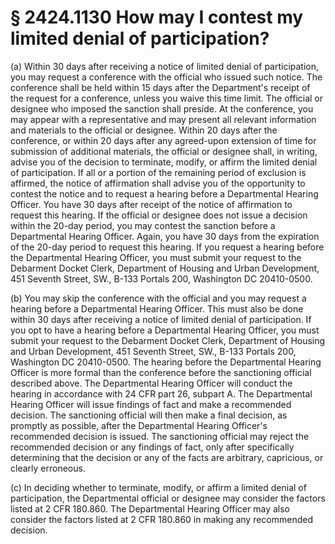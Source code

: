 # § 2424.1130   How may I contest my limited denial of participation?

(a) Within 30 days after receiving a notice of limited denial of participation, you may request a conference with the official who issued such notice. The conference shall be held within 15 days after the Department's receipt of the request for a conference, unless you waive this time limit. The official or designee who imposed the sanction shall preside. At the conference, you may appear with a representative and may present all relevant information and materials to the official or designee. Within 20 days after the conference, or within 20 days after any agreed-upon extension of time for submission of additional materials, the official or designee shall, in writing, advise you of the decision to terminate, modify, or affirm the limited denial of participation. If all or a portion of the remaining period of exclusion is affirmed, the notice of affirmation shall advise you of the opportunity to contest the notice and to request a hearing before a Departmental Hearing Officer. You have 30 days after receipt of the notice of affirmation to request this hearing. If the official or designee does not issue a decision within the 20-day period, you may contest the sanction before a Departmental Hearing Officer. Again, you have 30 days from the expiration of the 20-day period to request this hearing. If you request a hearing before the Departmental Hearing Officer, you must submit your request to the Debarment Docket Clerk, Department of Housing and Urban Development, 451 Seventh Street, SW., B-133 Portals 200, Washington DC 20410-0500.


(b) You may skip the conference with the official and you may request a hearing before a Departmental Hearing Officer. This must also be done within 30 days after receiving a notice of limited denial of participation. If you opt to have a hearing before a Departmental Hearing Officer, you must submit your request to the Debarment Docket Clerk, Department of Housing and Urban Development, 451 Seventh Street, SW., B-133 Portals 200, Washington DC 20410-0500. The hearing before the Departmental Hearing Officer is more formal than the conference before the sanctioning official described above. The Departmental Hearing Officer will conduct the hearing in accordance with 24 CFR part 26, subpart A. The Departmental Hearing Officer will issue findings of fact and make a recommended decision. The sanctioning official will then make a final decision, as promptly as possible, after the Departmental Hearing Officer's recommended decision is issued. The sanctioning official may reject the recommended decision or any findings of fact, only after specifically determining that the decision or any of the facts are arbitrary, capricious, or clearly erroneous.


(c) In deciding whether to terminate, modify, or affirm a limited denial of participation, the Departmental official or designee may consider the factors listed at 2 CFR 180.860. The Departmental Hearing Officer may also consider the factors listed at 2 CFR 180.860 in making any recommended decision. 




